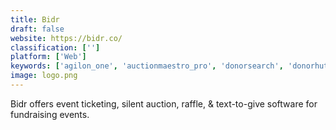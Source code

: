 ```yaml
---
title: Bidr
draft: false 
website: https://bidr.co/
classification: ['']
platform: ['Web']
keywords: ['agilon_one', 'auctionmaestro_pro', 'donorsearch', 'donorhut', 'flipcause', 'fundraiser_family', 'give_by_cell', 'givesmart', 'laravel_wave', 'memberties', 'plus_three', 'qgiv', 'revup', 'salsa_crm', 'silent_auction_pro', 'the_city', 'txt2give', 'weshare', 'winningcause', 'xcatalyst']
image: logo.png
---
```

Bidr offers event ticketing, silent auction, raffle, & text-to-give software for fundraising events.
